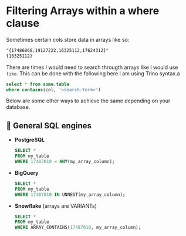# Filtering Arrays within a where clause

Sometimes certain cols store data in arrays like so:

```txt
"{17486868,19127222,16325112,17624312}"
{16325112}
```

There are times I would need to search througth arrays like I would use `like`. This can be done with the following here I am using Trino syntax.a

```sql
select * from some.table
where contains(col, '<search-term>')
```

Below are some other ways to achieve the same depending on your database.

## 🔹 General SQL engines

- **PostgreSQL**

  ```sql
  SELECT *
  FROM my_table
  WHERE 17487010 = ANY(my_array_column);
  ```

- **BigQuery**

  ```sql
  SELECT *
  FROM my_table
  WHERE 17487010 IN UNNEST(my_array_column);
  ```

- **Snowflake** (arrays are VARIANTs)

  ```sql
  SELECT *
  FROM my_table
  WHERE ARRAY_CONTAINS(17487010, my_array_column);
  ```
